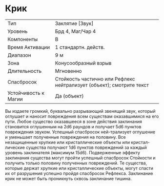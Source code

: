 
# Крик

| | |
|---|---|
|Тип|Заклятие [Звук]|
|Уровень| Брд 4, Маг/Чар 4|
|Компоненты| В|
|Время Активации| 1 стандартн. действ.|
|Диапазон| 9 м|
|Зона| Конусообразный взрыв|
|Длительность| Мгновенно|
|Спасбросок| Стойкость частично или Рефлекс нейтрализует (объект); смотрите текст|
|Устойчивость к Магии| Да (объект)|

Вы издаете громкий, буквально разрывающий звенящий звук, который оглушает и наносит повреждения всем существам оказавшимися на его пути. Любое существо оказавшееся в зоне действия заклинания становится оглушенным на 2d6 раундов и получает 5d6 пунктов повреждения звуком. Успешный спасбросок ней-трализует оглушение и уменьшает полученные повреждения на половину. Все незащищенные хрупкие или кристаллические объекты или кристал-лические существа получают 1d6 пунктов повреждений за каждый уровень заклинателя (максимум 15d6). Подверженные эффекту заклинания существа могут пройти успешный спасбросок Стойкости и получить только половину полученных повреждений. Те существа, которые держат хрупкие или кристаллические объекты, могут спасти их от разрушения успешно пройдя спасбросок Рефлекса. Заклинание крик не может быть проникнуть сквозь заклинание тишина.